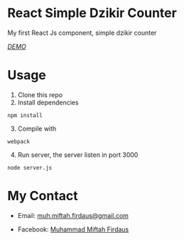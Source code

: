 # React Simple Dzikir Counter
My first React Js component, simple dzikir counter

[*DEMO*](http://react-dzikir-counter.herokuapp.com/)

# Usage
1. Clone this repo
2. Install dependencies
```
npm install
```
3. Compile with
```
webpack
```
4. Run server, the server listen in port 3000
```
node server.js
```

# My Contact
* Email: [muh.miftah.firdaus@gmail.com](mailto:muh.miftah.firdaus@gmail.com)
+ Facebook: [Muhammad Miftah Firdaus](https://fb.com/miftahfd)
